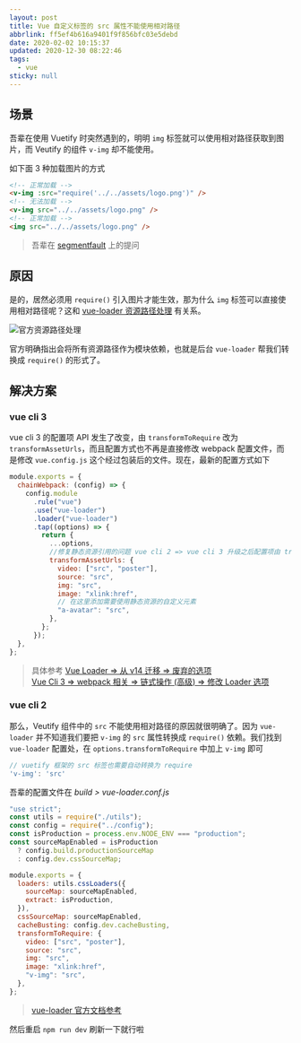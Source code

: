 ```yaml
---
layout: post
title: Vue 自定义标签的 src 属性不能使用相对路径
abbrlink: ff5ef4b616a9401f9f856bfc03e5debd
date: 2020-02-02 10:15:37
updated: 2020-12-30 08:22:46
tags:
  - vue
sticky: null
---
```


## 场景

吾辈在使用 Vuetify 时突然遇到的，明明 `img` 标签就可以使用相对路径获取到图片，而 Veutify 的组件 `v-img` 却不能使用。

如下面 3 种加载图片的方式

```html
<!-- 正常加载 -->
<v-img :src="require('../../assets/logo.png')" />
<!-- 无法加载 -->
<v-img src="../../assets/logo.png" />
<!-- 正常加载 -->
<img src="../../assets/logo.png" />
```

> 吾辈在 [segmentfault](https://segmentfault.com/q/1010000016871400) 上的提问

## 原因

是的，居然必须用 `require()` 引入图片才能生效，那为什么 `img` 标签可以直接使用相对路径呢？这和 [vue-loader 资源路径处理](https://vue-loader-v14.vuejs.org/zh-cn/configurations/asset-url.html) 有关系。

![官方资源路径处理](https://cdn.jsdelivr.net/gh/rxliuli/img-bed/20181101130706.png)

官方明确指出会将所有资源路径作为模块依赖，也就是后台 `vue-loader` 帮我们转换成 `require()` 的形式了。

## 解决方案

### vue cli 3

vue cli 3 的配置项 API 发生了改变，由 `transformToRequire` 改为 `transformAssetUrls`，而且配置方式也不再是直接修改 webpack 配置文件，而是修改 `vue.config.js` 这个经过包装后的文件。现在，最新的配置方式如下

```js
module.exports = {
  chainWebpack: (config) => {
    config.module
      .rule("vue")
      .use("vue-loader")
      .loader("vue-loader")
      .tap((options) => {
        return {
          ...options,
          //修复静态资源引用的问题 vue cli 2 => vue cli 3 升级之后配置项由 transformToRequire 改为 transformAssetUrls
          transformAssetUrls: {
            video: ["src", "poster"],
            source: "src",
            img: "src",
            image: "xlink:href",
            // 在这里添加需要使用静态资源的自定义元素
            "a-avatar": "src",
          },
        };
      });
  },
};
```

> 具体参考
> [Vue Loader => 从 v14 迁移 => 废弃的选项](https://vue-loader.vuejs.org/zh/migrating.html#%E5%BA%9F%E5%BC%83%E7%9A%84%E9%80%89%E9%A1%B9)\
> [Vue Cli 3 => webpack 相关 => 链式操作 (高级) => 修改 Loader 选项](https://cli.vuejs.org/zh/guide/webpack.html#%E7%AE%80%E5%8D%95%E7%9A%84%E9%85%8D%E7%BD%AE%E6%96%B9%E5%BC%8F)

### vue cli 2

那么，Veutify 组件中的 `src` 不能使用相对路径的原因就很明确了。因为 `vue-loader` 并不知道我们要把 `v-img` 的 `src` 属性转换成 `require()` 依赖。我们找到 `vue-loader` 配置处，在 `options.transformToRequire` 中加上 `v-img` 即可

```js
// vuetify 框架的 src 标签也需要自动转换为 require
'v-img': 'src'
```

吾辈的配置文件在 _build > vue-loader.conf.js_

```js
"use strict";
const utils = require("./utils");
const config = require("../config");
const isProduction = process.env.NODE_ENV === "production";
const sourceMapEnabled = isProduction
  ? config.build.productionSourceMap
  : config.dev.cssSourceMap;

module.exports = {
  loaders: utils.cssLoaders({
    sourceMap: sourceMapEnabled,
    extract: isProduction,
  }),
  cssSourceMap: sourceMapEnabled,
  cacheBusting: config.dev.cacheBusting,
  transformToRequire: {
    video: ["src", "poster"],
    source: "src",
    img: "src",
    image: "xlink:href",
    "v-img": "src",
  },
};
```

> [vue-loader 官方文档参考](https://vue-loader-v14.vuejs.org/zh-cn/options.html#transformtorequire)

然后重启 `npm run dev` 刷新一下就行啦
